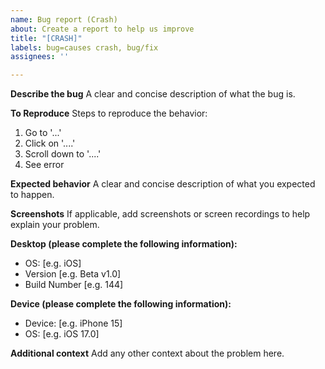 ```yaml
---
name: Bug report (Crash)
about: Create a report to help us improve
title: "[CRASH]"
labels: bug=causes crash, bug/fix
assignees: ''

---
```


**Describe the bug**
A clear and concise description of what the bug is.

**To Reproduce**
Steps to reproduce the behavior:
1. Go to '...'
2. Click on '....'
3. Scroll down to '....'
4. See error

**Expected behavior**
A clear and concise description of what you expected to happen.

**Screenshots**
If applicable, add screenshots or screen recordings to help explain your problem.

**Desktop (please complete the following information):**
 - OS: [e.g. iOS]
 - Version [e.g. Beta v1.0]
 - Build Number [e.g. 144]

**Device (please complete the following information):**
 - Device: [e.g. iPhone 15]
 - OS: [e.g. iOS 17.0]

**Additional context**
Add any other context about the problem here.
